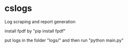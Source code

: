 # cslogs
Log scraping and report generation

install fpdf by "pip install fpdf"

put logs in the folder "logs/" and then run "python main.py"
